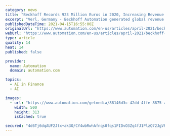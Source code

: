 ```yaml
---
category: news
title: "Beckhoff Records 923 Million Euros in 2020, Increasing Revenue from Previous Financial Year"
excerpt: "Verl, Germany - Beckhoff Automation generated global revenue of 923 million e. This corresponds to a slight growth in turnover of 2% compared to the previous year, in which the company achieved revenue of 903 million euros."
publishedDateTime: 2021-04-15T16:55:00Z
originalUrl: "https://www.automation.com/en-us/articles/april-2021/beckhoff-923-million-euros-2020-increasing-revenue"
webUrl: "https://www.automation.com/en-us/articles/april-2021/beckhoff-923-million-euros-2020-increasing-revenue"
type: article
quality: 14
heat: 14
published: false

provider:
  name: Automation
  domain: automation.com

topics:
  - AI in Finance
  - AI

images:
  - url: "https://www.automation.com/getmedia/88146d3c-42dd-4ffe-8875-ab36a5e337fa/Beckhoff-news-April-15-2021-jpg-web.png?width=500&height=313&ext=.png"
    width: 500
    height: 313
    isCached: true

secured: "4d6Tj6dqAUF2Jtx+ak3O/CY4wbRwhAfnqs0fqs1FIDvO3Zq4fJ1PlzQ72JgVRAuOeQr59ZGpRDnubR9Om7sElLt3xZM2Ve4glEGZeA14O7mN77thXScJujiCxskmS65U5wEu9f7e69WSwn8NAF4E76UbAQLxhg+zphbMAcr2nZiCIw/bgMP+zbtpDXpAQptQOjkOxWI7a106EAaCbkqlVUieoY+OaU9Dpqj2LhibeDX4FsR1IFYINft/uACAv+Vf9wdIJpb0BnU0rYeuFyc9KNoYXYqs2+hM0Iw/ZpLfVOoYFIOdP91jIReozn3L1sEHte8uDsBTKcdCEJaf8wG/jC5o7F5XW4kTZseh5damkww=;iiSFLvmzY9eOJaMczywmwg=="
---
```


